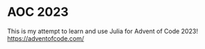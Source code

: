 # AOC 2023
This is my attempt to learn and use Julia for Advent of Code 2023!
https://adventofcode.com/
